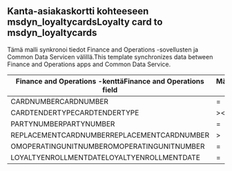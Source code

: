 ## <a name="loyalty-card-to-msdyn_loyaltycards"></a><span data-ttu-id="2da65-101">Kanta-asiakaskortti kohteeseen msdyn_loyaltycards</span><span class="sxs-lookup"><span data-stu-id="2da65-101">Loyalty card to msdyn_loyaltycards</span></span>

<span data-ttu-id="2da65-102">Tämä malli synkronoi tiedot Finance and Operations -sovellusten ja Common Data Servicen välillä.</span><span class="sxs-lookup"><span data-stu-id="2da65-102">This template synchronizes data between Finance and Operations apps and Common Data Service.</span></span>

<span data-ttu-id="2da65-103">Finance and Operations -kenttä</span><span class="sxs-lookup"><span data-stu-id="2da65-103">Finance and Operations field</span></span> | <span data-ttu-id="2da65-104">Määritystyyppi</span><span class="sxs-lookup"><span data-stu-id="2da65-104">Map type</span></span> | <span data-ttu-id="2da65-105">Muu Dynamics 365 -kenttä</span><span class="sxs-lookup"><span data-stu-id="2da65-105">Other Dynamics 365 field</span></span> | <span data-ttu-id="2da65-106">Oletusarvo</span><span class="sxs-lookup"><span data-stu-id="2da65-106">Default value</span></span>
---|---|---|---
<span data-ttu-id="2da65-107">CARDNUMBER</span><span class="sxs-lookup"><span data-stu-id="2da65-107">CARDNUMBER</span></span> | = | <span data-ttu-id="2da65-108">msdyn_cardnumber</span><span class="sxs-lookup"><span data-stu-id="2da65-108">msdyn_cardnumber</span></span> | 
<span data-ttu-id="2da65-109">CARDTENDERTYPE</span><span class="sxs-lookup"><span data-stu-id="2da65-109">CARDTENDERTYPE</span></span> | >< | <span data-ttu-id="2da65-110">msdyn_cardtendertype</span><span class="sxs-lookup"><span data-stu-id="2da65-110">msdyn_cardtendertype</span></span> | 
<span data-ttu-id="2da65-111">PARTYNUMBER</span><span class="sxs-lookup"><span data-stu-id="2da65-111">PARTYNUMBER</span></span> | = | <span data-ttu-id="2da65-112">msdyn_partynumber</span><span class="sxs-lookup"><span data-stu-id="2da65-112">msdyn_partynumber</span></span> | 
<span data-ttu-id="2da65-113">REPLACEMENTCARDNUMBER</span><span class="sxs-lookup"><span data-stu-id="2da65-113">REPLACEMENTCARDNUMBER</span></span> | > | <span data-ttu-id="2da65-114">msdyn_replacementcardnumber</span><span class="sxs-lookup"><span data-stu-id="2da65-114">msdyn_replacementcardnumber</span></span> | 
<span data-ttu-id="2da65-115">OMOPERATINGUNITNUMBER</span><span class="sxs-lookup"><span data-stu-id="2da65-115">OMOPERATINGUNITNUMBER</span></span> | = | <span data-ttu-id="2da65-116">msdyn_operatingunitnumber</span><span class="sxs-lookup"><span data-stu-id="2da65-116">msdyn_operatingunitnumber</span></span> | 
<span data-ttu-id="2da65-117">LOYALTYENROLLMENTDATE</span><span class="sxs-lookup"><span data-stu-id="2da65-117">LOYALTYENROLLMENTDATE</span></span> | = | <span data-ttu-id="2da65-118">msdyn_enrollmentdate</span><span class="sxs-lookup"><span data-stu-id="2da65-118">msdyn_enrollmentdate</span></span> | 
